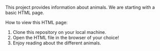 This project provides information about animals. We are starting with a basic HTML page.

How to view this HTML page:
1. Clone this repository on your local machine.
2. Open the HTML file in the browser of your choice!
3. Enjoy reading about the different animals.
